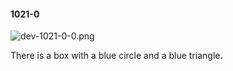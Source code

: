 #### 1021-0
![dev-1021-0-0.png](https://github.com/lil-lab/nlvr/raw/master/nlvr/dev/images/4/dev-1021-0-0.png "dev-1021-0-0.png")

There is a box with a blue circle and a blue triangle.